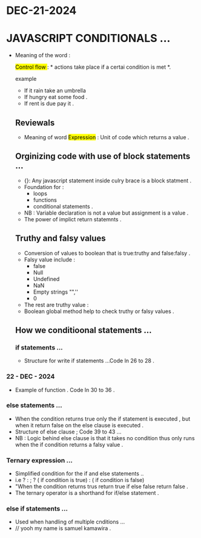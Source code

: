 # DEC-21-2024
# JAVASCRIPT CONDITIONALS ...
- Meaning of the word : 
   
   <mark>Control flow </mark> : * actions take place if a certai condition is met *.
   
   example 
   - If it rain take an umbrella
   - If hungry eat some food .
   - If rent is due pay it .
  
  ## Reviewals
  - Meaning of word <mark>Expression</mark> : Unit of code which returns a value .
  ## Orginizing code with use of block statements ...
  - {}: Any javascript statement inside culry brace is a block statment .
  -  Foundation for :
     - loops 
     - functions 
     - conditional statements . 
  - NB : Variable declaration is not a value but assignment is a value .
  - The power of implict return statemnts .
  ## Truthy and falsy values 
  - Conversion of values to boolean that is true:truthy and false:falsy .
  - Falsy value include :
     - false 
     - Null
     - Undefined
     - NaN
     - Empty strings "",''
     - 0
  - The rest are truthy value : 
  - Boolean global method help to check truthy or falsy values .
  ## How we conditioonal statements ...
  ### if statements ...
  - Structure for write if statements ...Code ln 26 to 28 .
### 22 - DEC - 2024 
  - Example of function . Code ln 30 to 36 .
  ### else statements ...
  - When the condition returns true only the if statement is executed , but when it return  false on the else clause is executed .
  - Structure of else clause ; Code 39 to 43 ... 
  - NB : Logic behind else clause is that it takes no condition thus only runs when the if condition returns a falsy value .
  ### Ternary expression ...
  - Simplified condition for  the if and else statements ..
  - i.e ? : ; ? ( if condition is true) : ( if condition is false)
  -  "When the condition returns trus return true if else false return false .
  -  The ternary operator is a shorthand for if/else statement .
  ### else if statements ...
  - Used when handling of multiple cnditions ...
  - // yooh my name is samuel kamawira .